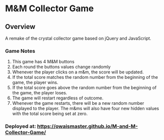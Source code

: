 # M&M Collector Game

## Overview
A remake of the crystal collector game based on jQuery and JavaScript.

### Game Notes
1. This game has 4 M&M buttons
2. Each round the buttons values change randomly
5. Whenever the player clicks on a m&m, the score will be updated.
6. If the total score matches the random number from the beginning of the game, the player wins.
4. If the total score goes above the random number from the beginning of the game, the player loses.
5. The game will restart regardless of outcome.
6. Whenever the game restarts, there will be a new random number displayed to the player. The m&ms will also have four new hidden values with the total score being set at zero.

### Deployed at: https://owaismaster.github.io/M-and-M-Collector-Game/
